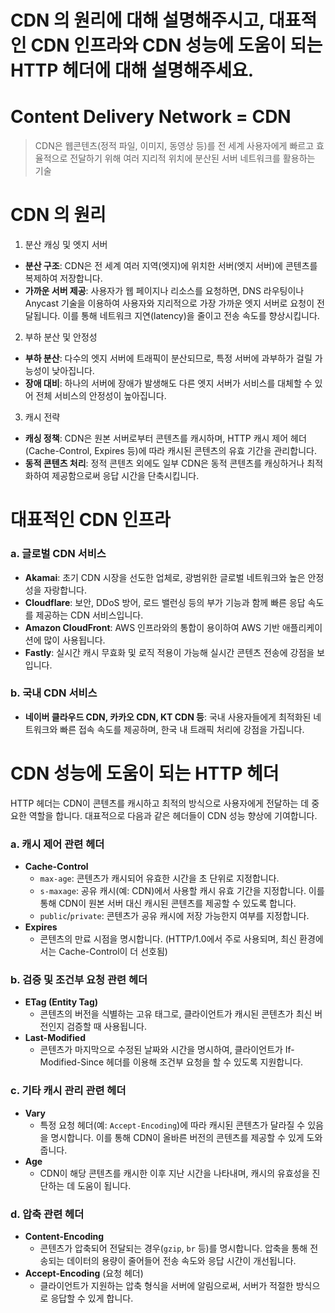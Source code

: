 # CDN 의 원리에 대해 설명해주시고, 대표적인 CDN 인프라와 CDN 성능에 도움이 되는 HTTP 헤더에 대해 설명해주세요.


# Content Delivery Network = CDN

> CDN은 웹콘텐츠(정적 파일, 이미지, 동영상 등)를 전 세계 사용자에게 빠르고 효율적으로 전달하기 위해 여러 지리적 위치에 분산된 서버 네트워크를 활용하는 기술


# CDN 의 원리

1. 분산 캐싱 및 엣지 서버
- **분산 구조**: CDN은 전 세계 여러 지역(엣지)에 위치한 서버(엣지 서버)에 콘텐츠를 복제하여 저장합니다.
- **가까운 서버 제공**: 사용자가 웹 페이지나 리소스를 요청하면, DNS 라우팅이나 Anycast 기술을 이용하여 사용자와 지리적으로 가장 가까운 엣지 서버로 요청이 전달됩니다. 이를 통해 네트워크 지연(latency)을 줄이고 전송 속도를 향상시킵니다.

2. 부하 분산 및 안정성
- **부하 분산**: 다수의 엣지 서버에 트래픽이 분산되므로, 특정 서버에 과부하가 걸릴 가능성이 낮아집니다.
- **장애 대비**: 하나의 서버에 장애가 발생해도 다른 엣지 서버가 서비스를 대체할 수 있어 전체 서비스의 안정성이 높아집니다.

3. 캐시 전략
- **캐싱 정책**: CDN은 원본 서버로부터 콘텐츠를 캐시하며, HTTP 캐시 제어 헤더(Cache-Control, Expires 등)에 따라 캐시된 콘텐츠의 유효 기간을 관리합니다.
- **동적 콘텐츠 처리**: 정적 콘텐츠 외에도 일부 CDN은 동적 콘텐츠를 캐싱하거나 최적화하여 제공함으로써 응답 시간을 단축시킵니다.

# 대표적인 CDN 인프라

### a. 글로벌 CDN 서비스

- **Akamai**: 초기 CDN 시장을 선도한 업체로, 광범위한 글로벌 네트워크와 높은 안정성을 자랑합니다.
- **Cloudflare**: 보안, DDoS 방어, 로드 밸런싱 등의 부가 기능과 함께 빠른 응답 속도를 제공하는 CDN 서비스입니다.
- **Amazon CloudFront**: AWS 인프라와의 통합이 용이하여 AWS 기반 애플리케이션에 많이 사용됩니다.
- **Fastly**: 실시간 캐시 무효화 및 로직 적용이 가능해 실시간 콘텐츠 전송에 강점을 보입니다.

### b. 국내 CDN 서비스

- **네이버 클라우드 CDN, 카카오 CDN, KT CDN 등**: 국내 사용자들에게 최적화된 네트워크와 빠른 접속 속도를 제공하며, 한국 내 트래픽 처리에 강점을 가집니다.

# CDN 성능에 도움이 되는 HTTP 헤더

HTTP 헤더는 CDN이 콘텐츠를 캐시하고 최적의 방식으로 사용자에게 전달하는 데 중요한 역할을 합니다. 대표적으로 다음과 같은 헤더들이 CDN 성능 향상에 기여합니다.

### a. 캐시 제어 관련 헤더

- **Cache-Control**
    - `max-age`: 콘텐츠가 캐시되어 유효한 시간을 초 단위로 지정합니다.
    - `s-maxage`: 공유 캐시(예: CDN)에서 사용할 캐시 유효 기간을 지정합니다. 이를 통해 CDN이 원본 서버 대신 캐시된 콘텐츠를 제공할 수 있도록 합니다.
    - `public`/`private`: 콘텐츠가 공유 캐시에 저장 가능한지 여부를 지정합니다.
- **Expires**
    - 콘텐츠의 만료 시점을 명시합니다. (HTTP/1.0에서 주로 사용되며, 최신 환경에서는 Cache-Control이 더 선호됨)

### b. 검증 및 조건부 요청 관련 헤더

- **ETag (Entity Tag)**
    - 콘텐츠의 버전을 식별하는 고유 태그로, 클라이언트가 캐시된 콘텐츠가 최신 버전인지 검증할 때 사용됩니다.
- **Last-Modified**
    - 콘텐츠가 마지막으로 수정된 날짜와 시간을 명시하여, 클라이언트가 If-Modified-Since 헤더를 이용해 조건부 요청을 할 수 있도록 지원합니다.

### c. 기타 캐시 관리 관련 헤더

- **Vary**
    - 특정 요청 헤더(예: `Accept-Encoding`)에 따라 캐시된 콘텐츠가 달라질 수 있음을 명시합니다. 이를 통해 CDN이 올바른 버전의 콘텐츠를 제공할 수 있게 도와줍니다.
- **Age**
    - CDN이 해당 콘텐츠를 캐시한 이후 지난 시간을 나타내며, 캐시의 유효성을 진단하는 데 도움이 됩니다.

### d. 압축 관련 헤더

- **Content-Encoding**
    - 콘텐츠가 압축되어 전달되는 경우(`gzip`, `br` 등)를 명시합니다. 압축을 통해 전송되는 데이터의 용량이 줄어들어 전송 속도와 응답 시간이 개선됩니다.
- **Accept-Encoding** (요청 헤더)
    - 클라이언트가 지원하는 압축 형식을 서버에 알림으로써, 서버가 적절한 방식으로 응답할 수 있게 합니다.